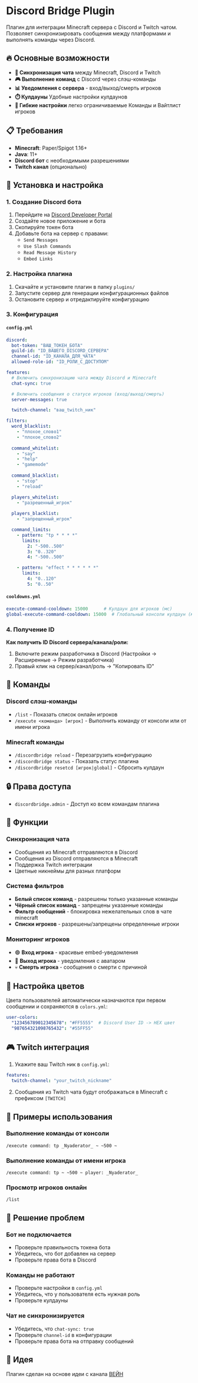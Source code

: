 # Discord Bridge Plugin

Плагин для интеграции Minecraft сервера с Discord и Twitch чатом. Позволяет синхронизировать сообщения между платформами и выполнять команды через Discord.

## 🔥 Основные возможности

- **💬 Синхронизация чата** между Minecraft, Discord и Twitch
- **🎮 Выполнение команд** с Discord через слэш-команды
- **📊 Уведомления с сервера** - вход/выход/смерть игроков
- **⏱️ Кулдауны** Удобные настройки кулдаунов
- **🎨 Гибкие настройки** легко ограничиваемые Команды и Вайтлист игроков

## 📋 Требования

- **Minecraft**: Paper/Spigot 1.16+
- **Java**: 11+
- **Discord бот** с необходимыми разрешениями
- **Twitch канал** (опционально)

## 🚀 Установка и настройка

### 1. Создание Discord бота

1. Перейдите на [Discord Developer Portal](https://discord.com/developers/applications)
2. Создайте новое приложение и бота
3. Скопируйте токен бота
4. Добавьте бота на сервер с правами:
   - `Send Messages`
   - `Use Slash Commands`
   - `Read Message History`
   - `Embed Links`

### 2. Настройка плагина

1. Скачайте и установите плагин в папку `plugins/`
2. Запустите сервер для генерации конфигурационных файлов
3. Остановите сервер и отредактируйте конфигурацию

### 3. Конфигурация

#### `config.yml`
```yaml
discord:
  bot-token: "ВАШ_ТОКЕН_БОТА"
  guild-id: "ID_ВАШЕГО_DISCORD_СЕРВЕРА"
  channel-id: "ID_КАНАЛА_ДЛЯ_ЧАТА"
  allowed-role-id: "ID_РОЛИ_С_ДОСТУПОМ"

features:
  # Включить синхронизацию чата между Discord и Minecraft
  chat-sync: true

  # Включить сообщения о статусе игроков (вход/выход/смерть)
  server-messages: true

  twitch-channel: "ваш_twitch_ник"

filters:
  word_blacklist:
    - "плохое_слово1"
    - "плохое_слово2"
  
  command_whitelist:
    - "say"
    - "help"
    - "gamemode"
  
  command_blacklist:
    - "stop"
    - "reload"

  players_whitelist:
    - "разрешенный_игрок"
  
  players_blacklist:
    - "запрещенный_игрок"

  command_limits:
    - pattern: "tp * * * *"
      limits:
        2: "-500..500"
        3: "0..320"
        4: "-500..500"

    - pattern: "effect * * * * * *"
      limits:
        4: "0..120"
        5: "0..50"

```

#### `cooldowns.yml`
```yaml
execute-command-cooldown: 15000      # Кулдаун для игроков (мс)
global-execute-command-cooldown: 15000  # Глобальный консоли кулдаун (мс)
```

### 4. Получение ID

**Как получить ID Discord сервера/канала/роли:**
1. Включите режим разработчика в Discord (Настройки → Расширенные → Режим разработчика)
2. Правый клик на сервер/канал/роль → "Копировать ID"

## 🎯 Команды

### Discord слэш-команды

- `/list` - Показать список онлайн игроков
- `/execute <команда> [игрок]` - Выполнить команду от консоли или от имени игрока

### Minecraft команды

- `/discordbridge reload` - Перезагрузить конфигурацию
- `/discordbridge status` - Показать статус плагина
- `/discordbridge resetcd [игрок|global]` - Сбросить кулдаун

## 🔒 Права доступа

- `discordbridge.admin` - Доступ ко всем командам плагина

## 🎨 Функции

### Синхронизация чата
- Сообщения из Minecraft отправляются в Discord
- Сообщения из Discord отправляются в Minecraft
- Поддержка Twitch интеграции
- Цветные никнеймы для разных платформ

### Система фильтров
- **Белый список команд** - разрешены только указанные команды
- **Чёрный список команд** - запрещены указанные команды
- **Фильтр сообщений** - блокировка нежелательных слов в чате minecraft
- **Списки игроков** - разрешены/запрещены определенные игроки

### Мониторинг игроков
- 🟢 **Вход игрока** - красивые embed-уведомления
- 🔴 **Выход игрока** - уведомления с аватаром
- 💀 **Смерть игрока** - сообщения о смерти с причиной

## 🔧 Настройка цветов

Цвета пользователей автоматически назначаются при первом сообщении и сохраняются в `colors.yml`:

```yaml
user-colors:
  "123456789012345678": "#FF5555"  # Discord User ID -> HEX цвет
  "987654321098765432": "#55FF55"
```

## 🎮 Twitch интеграция

1. Укажите ваш Twitch ник в `config.yml`:
```yaml
features:
  twitch-channel: "your_twitch_nickname"
```

2. Сообщения из Twitch чата будут отображаться в Minecraft с префиксом `[TWITCH]`

## 🔄 Примеры использования

### Выполнение команды от консоли
```
/execute command: tp _Nyaderator_ ~ ~500 ~
```

### Выполнение команды от имени игрока
```
/execute command: tp ~ ~500 ~ player: _Nyaderator_
```

### Просмотр игроков онлайн
```
/list
```

## 🐛 Решение проблем

### Бот не подключается
- Проверьте правильность токена бота
- Убедитесь, что бот добавлен на сервер
- Проверьте права бота в Discord

### Команды не работают
- Проверьте настройки в `config.yml`
- Убедитесь, что у пользователя есть нужная роль
- Проверьте кулдауны

### Чат не синхронизируется
- Убедитесь, что `chat-sync: true`
- Проверьте `channel-id` в конфигурации
- Проверьте права бота на отправку сообщений

## 📄 Идея

Плагин сделан на основе идеи с канала [ВЕЙН](https://youtu.be/Bz9-kb0Ma5E)
